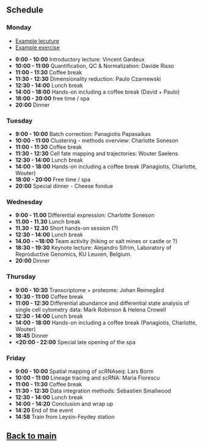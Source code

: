 

## Schedule

### Monday 

* [Example lecuture](session-example/session-example.pdf)
* [Example exercise](session-example/session-example.md)

- **9:00 - 10:00** Introductory lecture: Vincent Gardeux
- **10:00 - 11:00** Quantification, QC & Normalization: Davide Risso
- **11:00 - 11:30** Coffee break
- **11:30 - 12:30** Dimensionality reduction: Paulo Czarnewski
- **12:30 - 14:00** Lunch break
- **14:00 - 18:00** Hands-on including a coffee break (David + Paulo)
- **18:00 - 20:00** free time / spa 
- **20:00** Dinner

### Tuesday 
- **9:00 - 10:00** Batch correction: Panagiotis Papasaikas
- **10:00 - 11:00** Clustering - methods overview: Charlotte Soneson
- **11:00 - 11:30** Coffee break
- **11:30 - 12:30** Cell fate mapping and trajectories: Wouter Saelens
- **12:30 - 14:00** Lunch break
- **14:00 - 18:00** Hands-on including a coffee break (Panagiotis, Charlotte, Wouter)
- **18:00 - 20:00** Free time / spa 
- **20:00** Special dinner - Cheese fondue

### Wednesday 
- **9:00 - 11.00** Differential expression: Charlotte Soneson
- **11.00 - 11.30** Lunch break
- **11.30 - 12.30** Short hands-on session (?) 
- **12:30 - 14:00** Lunch break
- **14.00 - ~18:00** Team activity (hiking or salt mines or castle or ?)
- **18:30 - 19:30** Keynote lecture: Alejandro Sifrim, Laboratory of Reproductive Genomics, KU Leuven, Belgium.
- **20:00** Dinner


### Thursday
- **9:00 - 10:30** Transcriptome + proteome: Johan Reimegård
- **10:30 - 11:00** Coffee break
- **11:00 - 12:30** Differential abundance and differential state analysis of single cell cytometry data: Mark Robinson & Helena Crowell
- **12:30 - 14:00** Lunch break
- **14:00 - 18:00** Hands-on including a coffee break (Panagiotis, Charlotte, Wouter)
- **18:45** Dinner
- **<20:00 - 22:00** Special late opening of the spa

### Friday
- **9:00 - 10:00** Spatial mapping of scRNAseq: Lars Borm
- **10:00 - 11:00** Lineage tracing and scRNA: Maria Florescu
- **11:00 - 11:30** Coffee break
- **11:30 - 12:30** Data integration methods: Sebastien Smallwood
- **12:30 - 14:00** Lunch break
- **14:00 - 14:20** Conclusion and wrap up
- **14:20** End of the event
- **14:58** Train from Leysin-Feydey station


## [Back to main](README.md)
